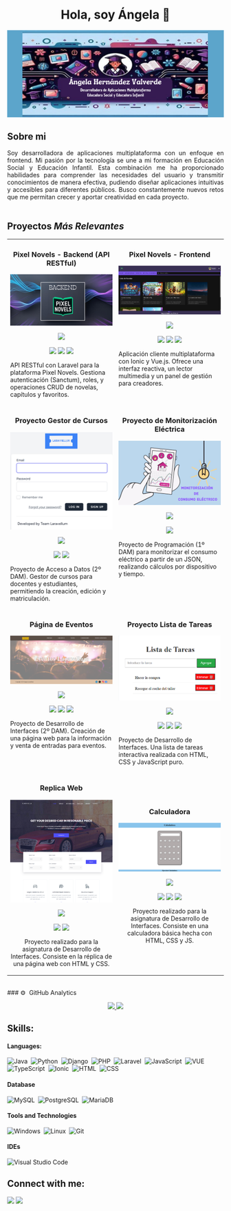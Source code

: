 <div align="center">
<h1 align="center">Hola, soy Ángela 👋</h1>
</div>
<div align="center">
<img src="/angelaHernandezValverde.png">
</div>

## Sobre mi
<div align="justify">
Soy desarrolladora de aplicaciones multiplataforma con un enfoque en frontend. Mi pasión por la tecnología se une a mi formación en Educación Social y Educación Infantil. Esta combinación me ha proporcionado habilidades para comprender las necesidades del usuario y transmitir conocimientos de manera efectiva, pudiendo diseñar aplicaciones intuitivas y accesibles para diferentes públicos. Busco constantemente nuevos retos que me permitan crecer y aportar creatividad en cada proyecto.
</div>

<br>

## Proyectos *Más Relevantes*

<table width="100%">
  <tr>
    <td width="50%" valign="top">
      <h3 align="center">Pixel Novels - Backend (API RESTful)</h3>
      <div align="center">
        <a href="https://github.com/angelaherval96/backend-pixel-novels" target="_blank">
          <img src="https://github.com/angelaherval96/backend-pixel-novels/blob/main/docs/images/BACKEND_PIXEL_NOVELS.png?raw=true" width="400" alt="Pixel Novels Backend">
        </a>
        <p>
          <a href="https://github.com/angelaherval96/backend-pixel-novels" target="_blank">
            <img src="https://img.shields.io/badge/CÓDIGO-80ffaa?style=for-the-badge&logo=github&logoColor=black">
          </a>
        </p>
        <p>
          <img src="https://img.shields.io/badge/Laravel-FF2D20?style=for-the-badge&logo=laravel&logoColor=white">
          <img src="https://img.shields.io/badge/PHP-777BB4?style=for-the-badge&logo=php&logoColor=white">
          <img src="https://img.shields.io/badge/PostgreSQL-316192?style=for-the-badge&logo=postgresql&logoColor=white">
        </p>
        <p align="left">
          API RESTful con Laravel para la plataforma Pixel Novels. Gestiona autenticación (Sanctum), roles, y operaciones CRUD de novelas, capítulos y favoritos.
        </p>
      </div>
    </td>
    <td width="50%" valign="top">
      <h3 align="center">Pixel Novels - Frontend</h3>
      <div align="center">
        <a href="https://github.com/angelaherval96/frontend-pixel-novels" target="_blank">
          <img src="https://github.com/angelaherval96/frontend-pixel-novels/blob/main/assets/listaNovelas.png?raw=true" width="400" alt="Pixel Novels Frontend">
        </a>
        <p>
          <a href="https://github.com/angelaherval96/frontend-pixel-novels" target="_blank">
            <img src="https://img.shields.io/badge/CÓDIGO-80ffaa?style=for-the-badge&logo=github&logoColor=black">
          </a>
        </p>
        <p>
          <img src="https://img.shields.io/badge/Vue.js-35495E?style=for-the-badge&logo=vue.js&logoColor=4FC08D">
          <img src="https://img.shields.io/badge/Ionic-3880FF?style=for-the-badge&logo=ionic&logoColor=white">
          <img src="https://img.shields.io/badge/TypeScript-007ACC?style=for-the-badge&logo=typescript&logoColor=white">
        </p>
        <p align="left">
          Aplicación cliente multiplataforma con Ionic y Vue.js. Ofrece una interfaz reactiva, un lector multimedia y un panel de gestión para creadores.
        </p>
      </div>
    </td>
  </tr>
  <tr>
    <td width="50%" valign="top">
      <h3 align="center">Proyecto Gestor de Cursos</h3>
      <div align="center">
        <a href="https://github.com/jaimemoralmillan/proyectoGestorCursos" target="_blank">
          <img src="/img/GestorCursos.png" width="400" alt="Proyecto Gestor Cursos">
        </a>
        <p>
          <a href="https://github.com/jaimemoralmillan/proyectoGestorCursos" target="_blank">
            <img src="https://img.shields.io/badge/CÓDIGO-80ffaa?style=for-the-badge&logo=github&logoColor=black">
          </a>
        </p>
        <p>
           <img src="https://img.shields.io/badge/Java-ED8B00?style=for-the-badge&logo=openjdk&logoColor=white">
           <img src="https://img.shields.io/badge/MySQL-005C84?style=for-the-badge&logo=mysql&logoColor=white">
        </p>
        <p align="left">
          Proyecto de Acceso a Datos (2º DAM). Gestor de cursos para docentes y estudiantes, permitiendo la creación, edición y matriculación.
        </p>
      </div>
    </td>
    <td width="50%" valign="top">
      <h3 align="center">Proyecto de Monitorización Eléctrica</h3>
      <div align="center">
        <a href="https://github.com/jaimemoralmillan/ProyectoA" target="_blank">
          <img src="https://github.com/jaimemoralmillan/ProyectoA/blob/main/monitorizacion_electrica/src/main/java/com/proyecto_a/ui/portada.png?raw=true" width="400" alt="Proyecto Monitorización Eléctrica">
        </a>
        <p>
          <a href="https://github.com/jaimemoralmillan/ProyectoA" target="_blank">
            <img src="https://img.shields.io/badge/CÓDIGO-80ffaa?style=for-the-badge&logo=github&logoColor=black">
          </a>
        </p>
        <p>
           <img src="https://img.shields.io/badge/Java-ED8B00?style=for-the-badge&logo=openjdk&logoColor=white">
        </p>
        <p align="left">
          Proyecto de Programación (1º DAM) para monitorizar el consumo eléctrico a partir de un JSON, realizando cálculos por dispositivo y tiempo.
        </p>
      </div>
    </td>
  </tr>
  <tr>
    <td width="50%" valign="top">
      <h3 align="center">Página de Eventos</h3>
      <div align="center">
        <a href="https://github.com/angelaherval96/pagina-eventos" target="_blank">
           <img src="/img/PaginaEventos.png" width="400" alt="Pagina Eventos">
        </a>
        <p>
          <a href="https://github.com/angelaherval96/pagina-eventos" target="_blank">
            <img src="https://img.shields.io/badge/CÓDIGO-80ffaa?style=for-the-badge&logo=github&logoColor=black">
          </a>
        </p>
        <p>
          <img src="https://img.shields.io/badge/HTML5-E34F26?style=for-the-badge&logo=html5&logoColor=white">
          <img src="https://img.shields.io/badge/CSS3-1572B6?style=for-the-badge&logo=css3&logoColor=white">
          <img src="https://img.shields.io/badge/JavaScript-F7DF1E?style=for-the-badge&logo=javascript&logoColor=black">
        </p>
        <p align="left">
          Proyecto de Desarrollo de Interfaces (2º DAM). Creación de una página web para la información y venta de entradas para eventos.
        </p>
      </div>
    </td>
    <td width="50%" valign="top">
      <h3 align="center">Proyecto Lista de Tareas</h3>
      <div align="center">
        <a href="https://github.com/angelaherval96/RepositorioDesarrolloInterfaces/tree/main/ProyectoListaTareas" target="_blank">
           <img src="/img/ListaTareas.png" width="400" alt="Lista de Tareas">
        </a>
        <p>
          <a href="https://github.com/angelaherval96/RepositorioDesarrolloInterfaces/tree/main/ProyectoListaTareas" target="_blank">
            <img src="https://img.shields.io/badge/CÓDIGO-80ffaa?style=for-the-badge&logo=github&logoColor=black">
          </a>
        </p>
        <p>
          <img src="https://img.shields.io/badge/HTML5-E34F26?style=for-the-badge&logo=html5&logoColor=white">
          <img src="https://img.shields.io/badge/CSS3-1572B6?style=for-the-badge&logo=css3&logoColor=white">
          <img src="https://img.shields.io/badge/JavaScript-F7DF1E?style=for-the-badge&logo=javascript&logoColor=black">
        </p>
        <p align="left">
          Proyecto de Desarrollo de Interfaces. Una lista de tareas interactiva realizada con HTML, CSS y JavaScript puro.
        </p>
      </div>
    </td>
  </tr>
<tr>
  <td width="50%">
    <h3 align="center">Replica Web</h3>
    <div align="center">
      <a href="https://github.com/angelaherval96/RepositorioDesarrolloInterfaces/tree/main/ReplicaWeb" target="_blank"><img src="/img/ReplicaWeb (2).png" width="400" alt="Replica Web"></a>
      <p>
        <a href="https://github.com/angelaherval96/RepositorioDesarrolloInterfaces/tree/main/ReplicaWeb" target="_blank">
        <img src="https://img.shields.io/badge/CÓDIGO-ff9?style=for-the-badge&logo=github&logoColor=black">
        </a>
      </p>
      <p>
          <img src="https://img.shields.io/badge/HTML5-E34F26?style=for-the-badge&logo=html5&logoColor=white">
          <img src="https://img.shields.io/badge/CSS3-1572B6?style=for-the-badge&logo=css3&logoColor=white">
        </p>
      <p> Proyecto realizado para la asignatura de Desarrollo de Interfaces. Consiste en la réplica de una página web con HTML y CSS.</p>
    </div>                                                                                 
  </td> 
  <td width="50%">
    <h3 align="center">Calculadora</h3>
    <div align="center">
      <a href="https://github.com/angelaherval96/Clase4ProyectoCalculadora" target="_blank"><img src="/img/Calculadora.png" width="400" alt="Replica Web"></a>
      <p>
        <a href="https://github.com/angelaherval96/Clase4ProyectoCalculadora" target="_blank">
        <img src="https://img.shields.io/badge/CÓDIGO-ff9?style=for-the-badge&logo=github&logoColor=black">
        </a>
      </p>
      <p>
          <img src="https://img.shields.io/badge/HTML5-E34F26?style=for-the-badge&logo=html5&logoColor=white">
          <img src="https://img.shields.io/badge/CSS3-1572B6?style=for-the-badge&logo=css3&logoColor=white">
          <img src="https://img.shields.io/badge/JavaScript-F7DF1E?style=for-the-badge&logo=javascript&logoColor=black">
        </p>
      <p> Proyecto realizado para la asignatura de Desarrollo de Interfaces. Consiste en una calculadora básica hecha con HTML, CSS y JS.</p>
    </div>                                                                             
  </td>      
</tr>
</table>












<br>
### ⚙️ &nbsp;GitHub Analytics

<p align="center">
<a href="https://github.com/angelaherval96">
  <img height="180em" src="https://github-readme-stats-eight-theta.vercel.app/api?username=angelaherval96&show_icons=true&theme=algolia&include_all_commits=true&count_private=true"/>
  <img height="180em" src="https://github-readme-stats-eight-theta.vercel.app/api/top-langs/?username=angelaherval96&layout=compact&langs_count=8&theme=algolia"/>
</a>
</p>

## Skills:

#### Languages:

![Java](https://img.shields.io/badge/Java-ED8B00?style=for-the-badge&logo=java&logoColor=white)&nbsp;
![Python](https://img.shields.io/badge/Python-3776AB?style=for-the-badge&logo=python&logoColor=white)&nbsp; ![Django](https://img.shields.io/badge/Django-092E20?style=for-the-badge&logo=django&logoColor=white)&nbsp;
![PHP](https://img.shields.io/badge/PHP-777BB4?style=for-the-badge&logo=php&logoColor=white)&nbsp; ![Laravel](https://img.shields.io/badge/Laravel-EA4C89?style=for-the-badge&logo=laravel&logoColor=white)&nbsp;
![JavaScript](https://img.shields.io/badge/JavaScript-F7DF1E?style=for-the-badge&logo=javascript&logoColor=black)&nbsp; ![VUE](https://img.shields.io/badge/Vue.js-4FC08D?style=for-the-badge&logo=vue.js&logoColor=white)&nbsp;
![TypeScript](https://img.shields.io/badge/TypeScript-3178C6?style=for-the-badge&logo=typescript&logoColor=white)&nbsp; ![Ionic](https://img.shields.io/badge/Ionic-3880FF?style=for-the-badge&logo=ionic&logoColor=white)&nbsp;
![HTML](https://img.shields.io/badge/HTML-E34F26?style=for-the-badge&logo=html5&logoColor=white)&nbsp;
![CSS](https://img.shields.io/badge/CSS-1572B6?style=for-the-badge&logo=css3&logoColor=white)

#### Database

![MySQL](https://img.shields.io/badge/MySQL-00000F?style=for-the-badge&logo=mysql&logoColor=white)&nbsp;
![PostgreSQL](https://img.shields.io/badge/PostgreSQL-316192?style=for-the-badge&logo=postgresql&logoColor=white)&nbsp;
![MariaDB](https://img.shields.io/badge/MariaDB-003545?style=for-the-badge&logo=mariadb&logoColor=white)&nbsp;


#### Tools and Technologies

![Windows](https://img.shields.io/badge/Windows-0078D6?style=for-the-badge&logo=windows&logoColor=white)&nbsp;
![Linux](https://img.shields.io/badge/Linux-FCC624?style=for-the-badge&logo=linux&logoColor=black)&nbsp;
![Git](https://img.shields.io/badge/GIT-E44C30?style=for-the-badge&logo=git&logoColor=white)&nbsp;

#### IDEs

![Visual Studio Code](https://img.shields.io/badge/Visual%20Studio%20Code-0078d7.svg?style=for-the-badge&logo=visual-studio-code&logoColor=white)&nbsp;

## Connect with me:

<p align = "center">

[<img src="https://img.shields.io/badge/linkedin-%2312100E.svg?&style=for-the-badge&logo=linkedin&logoColor=white&color=black" />](https://www.linkedin.com/in/angela-hern%C3%A1ndez-035b31242?utm_source=share&utm_campaign=share_via&utm_content=profile&utm_medium=android_app)
[<img src="https://img.shields.io/badge/email-%23D14836.svg?style=for-the-badge&logo=gmail&logoColor=white" />](mailto:angelaherval96@gmail.com)
</p>

